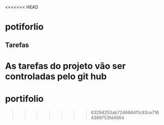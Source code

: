 <<<<<<< HEAD
# potiforlio


## Tarefas
As tarefas do projeto vão ser controladas pelo git hub
=======
# portifolio
>>>>>>> 63294253ab724666411c93ce7164389753fd4564
